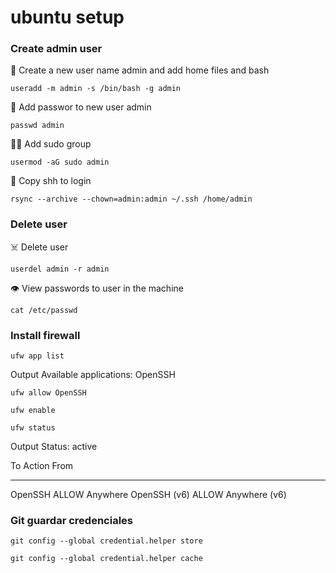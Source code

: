 # ubuntu setup


### Create admin user

👤 Create a new user name admin and add home files and bash
```
useradd -m admin -s /bin/bash -g admin
```

🔐 Add passwor to new user admin
```
passwd admin
```

🥷🏻 Add sudo group
```
usermod -aG sudo admin
```

📄 Copy shh to login
```
rsync --archive --chown=admin:admin ~/.ssh /home/admin
```

### Delete user

☠️ Delete user
```
userdel admin -r admin
```
👁 View passwords to user in the machine
```
cat /etc/passwd
```

### Install firewall

```
ufw app list
```
Output
Available applications:
  OpenSSH

```
ufw allow OpenSSH
```
```
ufw enable
```
```
ufw status
```
Output
Status: active

To                         Action      From
--                         ------      ----
OpenSSH                    ALLOW       Anywhere
OpenSSH (v6)               ALLOW       Anywhere (v6)

### Git guardar credenciales
```
git config --global credential.helper store
```

```
git config --global credential.helper cache
```





